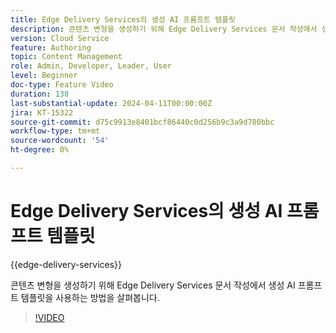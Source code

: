 ```yaml
---
title: Edge Delivery Services의 생성 AI 프롬프트 템플릿
description: 콘텐츠 변형을 생성하기 위해 Edge Delivery Services 문서 작성에서 생성 AI 프롬프트 템플릿을 사용하는 방법을 살펴봅니다.
version: Cloud Service
feature: Authoring
topic: Content Management
role: Admin, Developer, Leader, User
level: Beginner
doc-type: Feature Video
duration: 138
last-substantial-update: 2024-04-11T00:00:00Z
jira: KT-15322
source-git-commit: d75c9913e8401bcf86440c0d256b9c3a9d780bbc
workflow-type: tm+mt
source-wordcount: '54'
ht-degree: 0%

---
```




# Edge Delivery Services의 생성 AI 프롬프트 템플릿

{{edge-delivery-services}}

콘텐츠 변형을 생성하기 위해 Edge Delivery Services 문서 작성에서 생성 AI 프롬프트 템플릿을 사용하는 방법을 살펴봅니다.

>[!VIDEO](https://video.tv.adobe.com/v/3428307/?learn=on)
